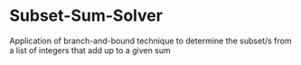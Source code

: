 # Subset-Sum-Solver
Application of branch-and-bound technique to determine the subset/s from a list of integers that add up to a given sum
